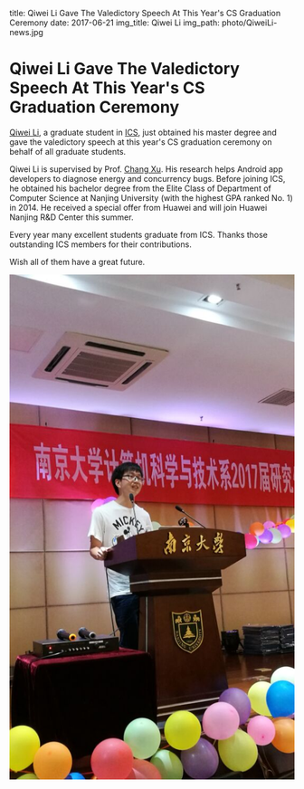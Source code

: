 title:  Qiwei Li Gave The Valedictory Speech At This Year's CS Graduation Ceremony
date: 2017-06-21
img_title: Qiwei Li
img_path: photo/QiweiLi-news.jpg



# Qiwei Li Gave The Valedictory Speech At This Year's CS Graduation Ceremony

[Qiwei Li](http://moon.nju.edu.cn/people/qwli), a graduate student in [ICS](http://moon.nju.edu.cn), just obtained his master degree and gave the valedictory speech at this year's CS graduation ceremony on behalf of all graduate students.



Qiwei Li is supervised by Prof. [Chang Xu](http://cs.nju.edu.cn/changxu). His research helps Android app developers to diagnose energy and concurrency bugs.
Before joining ICS, he obtained his bachelor degree from the Elite Class of Department of Computer Science at Nanjing University (with the highest GPA ranked No. 1) in 2014.
He received a special offer from Huawei and will join Huawei Nanjing R&D Center this summer.

Every year many excellent students graduate from ICS.
Thanks those outstanding ICS members for their contributions.

Wish all of them have a great future.


<img class="img-responsive" style="margin:0 auto;" src="qiweili.jpg" alt="Qiwei Li"/>
